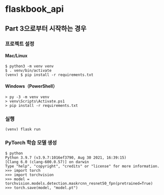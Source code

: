 # flaskbook_api

## Part 3으로부터 시작하는 경우

### 프로젝트 설정

#### Mac/Linux

```
$ python3 -m venv venv
$ . venv/bin/activate
(venv) $ pip install -r requirements.txt
```

#### Windows（PowerShell）

```
> py -3 -m venv venv
> venv\Scripts\Activate.ps1
> pip install -r requirements.txt
```

### 실행

```
(venv) flask run
```

### PyTorch 학습 모델 생성

```
$ python
Python 3.9.7 (v3.9.7:1016ef3790, Aug 30 2021, 16:39:15)
[Clang 6.0 (clang-600.0.57)] on darwin
Type "help", "copyright", "credits" or "license" for more information.
>>> import torch
>>> import torchvision
>>> model = torchvision.models.detection.maskrcnn_resnet50_fpn(pretrained=True)
>>> torch.save(model, "model.pt")
```
